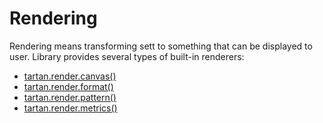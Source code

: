 # Rendering

Rendering means transforming sett to something that can
be displayed to user. Library provides several types of
built-in renderers:

* [tartan.render.canvas()](canvas.md)
* [tartan.render.format()](format.md)
* [tartan.render.pattern()](pattern.md)
* [tartan.render.metrics()](metrics.md)
